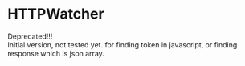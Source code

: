 # HTTPWatcher
Deprecated!!!
<br>
Initial version, not tested yet. for finding token in javascript, or finding response which is json array. 
